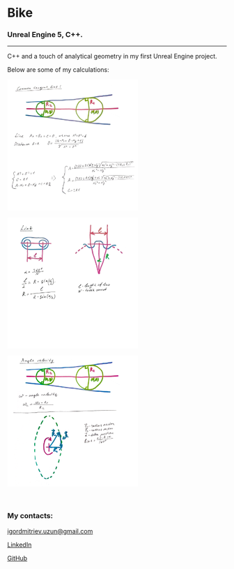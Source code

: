 <h1><strong>Bike</strong></h1>   
<h3><strong>
Unreal Engine 5, C++. </strong></h3>

<hr>
<p>C++ and a touch of analytical geometry in my first Unreal Engine project.</p>

<p>
Below are some of my calculations:
</p>
<p>
        <img src="readme_img/dis1.png" width="300"
             height="300 alt="Common tangent">
</p>
<p>
        <img src="readme_img/dis2.png" width="300"
             height="300 alt="Sprocket">
</p>
<p>
        <img src="readme_img/dis3.png" width="300"
             height="300 alt="Angular vlocity">
</p>

<br>
<h3><strong>My contacts:</strong></h3>
<p><a href="mailto:igordmitriev@gmail.com">igordmitriev.uzun@gmail.com</a></p>
<p><a href="https://www.linkedin.com/in/igor-uzun">LinkedIn</a></p>
<p><a href="https://www.github.com/Uzunig">GitHub</a></p>